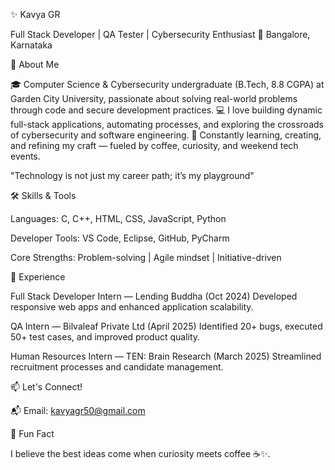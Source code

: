 ✨ Kavya GR 


Full Stack Developer | QA Tester | Cybersecurity Enthusiast
📍 Bangalore, Karnataka 

📖 About Me 


🎓 Computer Science & Cybersecurity undergraduate (B.Tech, 8.8 CGPA) at Garden City University, passionate about solving real-world problems through code and secure development practices.
💻 I love building dynamic full-stack applications, automating processes, and exploring the crossroads of cybersecurity and software engineering.
🚀 Constantly learning, creating, and refining my craft — fueled by coffee, curiosity, and weekend tech events.

"Technology is not just my career path; it’s my playground"

🛠 Skills & Tools

Languages: C, C++, HTML, CSS, JavaScript, Python

Developer Tools: VS Code, Eclipse, GitHub, PyCharm

Core Strengths: Problem-solving | Agile mindset | Initiative-driven

💼 Experience

Full Stack Developer Intern — Lending Buddha (Oct 2024)
Developed responsive web apps and enhanced application scalability.

QA Intern — Bilvaleaf Private Ltd (April 2025)
Identified 20+ bugs, executed 50+ test cases, and improved product quality.

Human Resources Intern — TEN: Brain Research (March 2025)
Streamlined recruitment processes and candidate management.


📫 Let's Connect!

📬 Email: kavyagr50@gmail.com

🧠 Fun Fact

I believe the best ideas come when curiosity meets coffee ☕✨.

